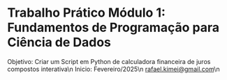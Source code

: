 # Trabalho Prático Módulo 1: Fundamentos de Programação para Ciência de Dados
Objetivo: Criar um Script em Python de calculadora financeira de juros compostos interativa\n
Inicio: Fevereiro/2025\n
rafael.kimei@gmail.com\n
